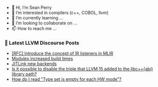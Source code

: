 - 👋 Hi, I’m Sean Perry
- 👀 I’m interested in compilers (c++, COBOL, llvm)
- 🌱 I’m currently learning ...
- 💞️ I’m looking to collaborate on ...
- 📫 How to reach me ...

<!---
s66perry/s66perry is a ✨ special ✨ repository because its `README.md` (this file) appears on your GitHub profile.
You can click the Preview link to take a look at your changes.
--->
### 📕 Latest LLVM Discourse Posts

<!-- DISCOURSE-LLVM:START -->
- [[RFC] Introduce the concept of IR listeners in MLIR](https://discourse.llvm.org/t/rfc-introduce-the-concept-of-ir-listeners-in-mlir/67854?page=2#post_26)
- [Modules increased build times](https://discourse.llvm.org/t/modules-increased-build-times/68755#post_1)
- [JITLink new backends](https://discourse.llvm.org/t/jitlink-new-backends/68223#post_6)
- [Is it possible to disable the triple that LLVM 15 added to the libc++{abi} library path?](https://discourse.llvm.org/t/is-it-possible-to-disable-the-triple-that-llvm-15-added-to-the-libc-abi-library-path/68704#post_4)
- [How do I read &quot;Type set is empty for each HW mode&quot;?](https://discourse.llvm.org/t/how-do-i-read-type-set-is-empty-for-each-hw-mode/68751#post_6)
<!-- DISCOURSE-LLVM:END -->
